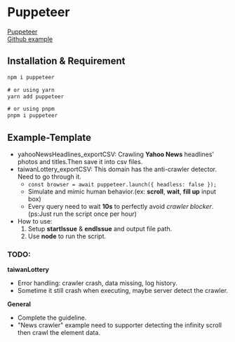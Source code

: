 # Puppeteer

[Puppeteer](https://pptr.dev/category/guides)  
[Github example](https://github.com/puppeteer/puppeteer)

## Installation & Requirement

```javascript
npm i puppeteer

# or using yarn
yarn add puppeteer

# or using pnpm
pnpm i puppeteer
```

## Example-Template

- yahooNewsHeadlines_exportCSV:
  Crawling **Yahoo News** headlines' photos and titles.Then save it into csv files.
- taiwanLottery_exportCSV:
  This domain has the anti-crawler detector. Need to go through it.
  - `const browser = await puppeteer.launch({ headless: false });`
  - Simulate and mimic human behavior.(ex: **scroll**, **wait**, **fill up** input box)
  - Every query need to wait **10s** to perfectly avoid _crawler blocker_. (ps:Just run the script once per hour)
- How to use:
  1. Setup **startIssue** & **endIssue** and output file path.
  2. Use **node** to run the script.

### TODO:

**taiwanLottery**

- Error handling: crawler crash, data missing, log history.
- Sometime it still crash when executing, maybe server detect the crawler.

**General**

- Complete the guideline.
- "News crawler" example need to supporter detecting the infinity scroll then crawl the element data.
